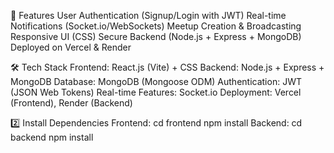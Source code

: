 🚀 Features
User Authentication (Signup/Login with JWT)
Real-time Notifications (Socket.io/WebSockets)
Meetup Creation & Broadcasting
Responsive UI (CSS)
Secure Backend (Node.js + Express + MongoDB)
Deployed on Vercel & Render

🛠️ Tech Stack
Frontend: React.js (Vite) + CSS
Backend: Node.js + Express + MongoDB
Database: MongoDB (Mongoose ODM)
Authentication: JWT (JSON Web Tokens)
Real-time Features: Socket.io
Deployment: Vercel (Frontend), Render (Backend)

2️⃣ Install Dependencies
Frontend:
cd frontend
npm install
Backend:
cd backend
npm install
